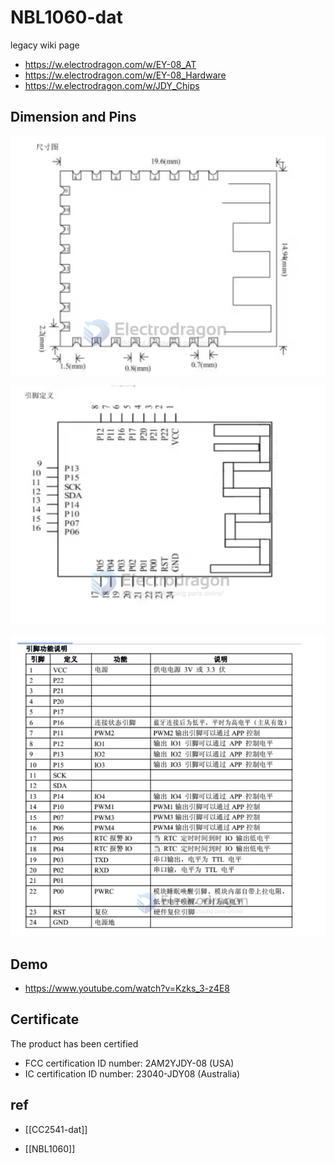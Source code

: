 
# NBL1060-dat 

legacy wiki page 
- https://w.electrodragon.com/w/EY-08_AT
- https://w.electrodragon.com/w/EY-08_Hardware
- https://w.electrodragon.com/w/JDY_Chips




## Dimension and Pins 

![](2024-03-20-15-32-32.png)

![](2024-03-20-15-32-42.png)

![](2024-03-20-15-35-22.png)

## Demo 

- https://www.youtube.com/watch?v=Kzks_3-z4E8


## Certificate 

The product has been certified
- FCC certification ID number: 2AM2YJDY-08 (USA)
- IC certification ID number: 23040-JDY08 (Australia)

## ref 

- [[CC2541-dat]]

- [[NBL1060]]